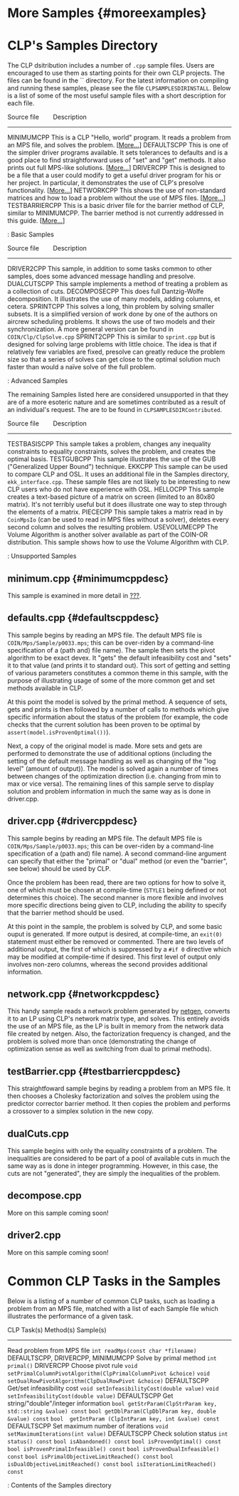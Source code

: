 More Samples {#moreexamples}
============

CLP\'s Samples Directory
========================

The CLP dsitribution includes a number of `.cpp` sample files. Users are
encouraged to use them as starting points for their own CLP projects.
The files can be found in the `` directory. For the latest information
on compiling and running these samples, please see the file
`CLPSAMPLESDIRINSTALL`. Below is a list of some of the most useful
sample files with a short description for each file.

  Source file          Description
  -------------------- ----------------------------------------------------------------------------------------------------------------------------------------------------------------------------------------------------------------------------------------------------
  MINIMUMCPP           This is a CLP \"Hello, world\" program. It reads a problem from an MPS file, and solves the problem. \[[More\...](#minimumcppdesc)\]
  DEFAULTSCPP          This is one of the simpler driver programs available. It sets tolerances to defaults and is a good place to find straightforward uses of \"set\" and \"get\" methods. It also prints out full MPS-like solutions. \[[More\...](#defaultscppdesc)\]
  DRIVERCPP            This is designed to be a file that a user could modify to get a useful driver program for his or her project. In particular, it demonstrates the use of CLP\'s presolve functionality. \[[More\...](#drivercppdesc)\]
  NETWORKCPP           This shows the use of non-standard matrices and how to load a problem without the use of MPS files. \[[More\...](#networkcppdesc)\]
  TESTBARRIERCPP       This is a basic driver file for the barrier method of CLP, similar to MINIMUMCPP. The barrier method is not currently addressed in this guide. \[[More\...](#testbarriercppdesc)\]

  : Basic Samples

  Source file          Description
  -------------------- --------------------------------------------------------------------------------------------------------------------------------------------------------------------------------------------------------------------------------------------------------------------------------------------------------------------------------
  DRIVER2CPP           This sample, in addition to some tasks common to other samples, does some advanced message handling and presolve.
  DUALCUTSCPP          This sample implements a method of treating a problem as a collection of cuts.
  DECOMPOSECPP         This does full Dantzig-Wolfe decomposition. It illustrates the use of many models, adding columns, et cetera.
  SPRINTCPP            This solves a long, thin problem by solving smaller subsets. It is a simplified version of work done by one of the authors on aircrew scheduling problems. It shows the use of two models and their synchronization. A more general version can be found in `COIN/Clp/ClpSolve.cpp`
  SPRINT2CPP           This is similar to `sprint.cpp` but is designed for solving large problems with little choice. The idea is that if relatively few variables are fixed, presolve can greatly reduce the problem size so that a series of solves can get close to the optimal solution much faster than would a naïve solve of the full problem.

  : Advanced Samples

The remaining Samples listed here are considered unsupported in that
they are of a more esoteric nature and are sometimes contributed as a
result of an individual\'s request. The are to be found in
`CLPSAMPLESDIRContributed`.

  Source file          Description
  -------------------- -------------------------------------------------------------------------------------------------------------------------------------------------------------------------------------------------------------------------------------
  TESTBASISCPP         This sample takes a problem, changes any inequality constraints to equality constraints, solves the problem, and creates the optimal basis.
  TESTGUBCPP           This sample illustrates the use of the GUB (\"Generalized Upper Bound\") technique.
  EKKCPP               This sample can be used to compare CLP and OSL. It uses an additional file in the Samples directory, `ekk_interface.cpp`. These sample files are not likely to be interesting to new CLP users who do not have experience with OSL.
  HELLOCPP             This sample creates a text-based picture of a matrix on screen (limited to an 80x80 matrix). It\'s not terribly useful but it does illustrate one way to step through the elements of a matrix.
  PIECECPP             This sample takes a matrix read in by `CoinMpsIo` (can be used to read in MPS files without a solver), deletes every second column and solves the resulting problem.
  USEVOLUMECPP         The Volume Algorithm is another solver available as part of the COIN-OR distribution. This sample shows how to use the Volume Algorithm with CLP.

  : Unsupported Samples

minimum.cpp {#minimumcppdesc}
-----------

This sample is examined in more detail in [???](#firstexample).

defaults.cpp {#defaultscppdesc}
------------

This sample begins by reading an MPS file. The default MPS file is
`COIN/Mps/Sample/p0033.mps`; this can be over-riden by a command-line
specification of a (path and) file name). The sample then sets the pivot
algorithm to be exact devex. It \"gets\" the default infeasibility cost
and \"sets\" it to that value (and prints it to standard out). This sort
of getting and setting of various parameters constitutes a common theme
in this sample, with the purpose of illustrating usage of some of the
more common get and set methods available in CLP.

At this point the model is solved by the primal method. A sequence of
sets, gets and prints is then followed by a number of calls to methods
which give specific information about the status of the problem (for
example, the code checks that the current solution has been proven to be
optimal by `assert(model.isProvenOptimal())`).

Next, a copy of the original model is made. More sets and gets are
performed to demonstrate the use of additional options (including the
setting of the default message handling as well as changing of the \"log
level\" (amount of output)). The model is solved again a number of times
between changes of the optimization direction (i.e. changing from min to
max or vice versa). The remaining lines of this sample serve to display
solution and problem information in much the same way as is done in
driver.cpp.

driver.cpp {#drivercppdesc}
----------

This sample begins by reading an MPS file. The default MPS file is
`COIN/Mps/Sample/p0033.mps`; this can be over-riden by a command-line
specification of a (path and) file name). A second command-line argument
can specify that either the \"primal\" or \"dual\" method (or even the
\"barrier\", see below) should be used by CLP.

Once the problem has been read, there are two options for how to solve
it, one of which must be chosen at compile-time (`STYLE1` being defined
or not determines this choice). The second manner is more flexible and
involves more specific directions being given to CLP, including the
ability to specify that the barrier method should be used.

At this point in the sample, the problem is solved by CLP, and some
basic ouput is generated. If more output is desired, at compile-time, an
`exit(0)` statement must either be removed or commented. There are two
levels of additional output, the first of which is suppressed by a
`#if 0` directive which may be modified at compile-time if desired. This
first level of output only involves non-zero columns, whereas the second
provides additional information.

network.cpp {#networkcppdesc}
-----------

This handy sample reads a network problem generated by
[netgen](http://www.netlib.org/lp/generators/netgen), converts it to an
LP using CLP\'s network matrix type, and solves. This entirely avoids
the use of an MPS file, as the LP is built in memory from the network
data file created by netgen. Also, the factorization frequency is
changed, and the problem is solved more than once (demonstrating the
change of optimization sense as well as switching from dual to primal
methods).

testBarrier.cpp {#testbarriercppdesc}
---------------

This straightfoward sample begins by reading a problem from an MPS file.
It then chooses a Cholesky factorization and solves the problem using
the predictor corrector barrier method. It then copies the problem and
performs a crossover to a simplex solution in the new copy.

dualCuts.cpp
------------

This sample begins with only the equality constraints of a problem. The
inequalities are considered to be part of a pool of available cuts in
much the same way as is done in integer programming. However, in this
case, the cuts are not \"generated\", they are simply the inequalities
of the problem.

decompose.cpp
-------------

More on this sample coming soon!

driver2.cpp
-----------

More on this sample coming soon!

Common CLP Tasks in the Samples
===============================

Below is a listing of a number of common CLP tasks, such as loading a
problem from an MPS file, matched with a list of each Sample file which
illustrates the performance of a given task.

  CLP Task(s)                                 Method(s)                                                                                                                                                                                                                                                                                           Sample(s)
  ------------------------------------------- --------------------------------------------------------------------------------------------------------------------------------------------------------------------------------------------------------------------------------------------------------------------------------------------------- ------------------------------------
  Read problem from MPS file                  `int readMps(const char *filename)`                                                                                                                                                                                                                                                                 DEFAULTSCPP, DRIVERCPP, MINIMUMCPP
  Solve by primal method                      `int primal()`                                                                                                                                                                                                                                                                                      DRIVERCPP
  Choose pivot rule                           `void setPrimalColumnPivotAlgorithm(ClpPrimalColumnPivot &choice)` `void setDualRowPivotAlgorithm(ClpDualRowPivot &choice)`                                                                                                                                                                         DEFAULTSCPP
  Get/set infeasibility cost                  `void setInfeasibilityCost(double value)` `void setInfeasibilityCost(double value)`                                                                                                                                                                                                                 DEFAULTSCPP
  Get string/\"double\"/integer information   `bool getStrParam(ClpStrParam key, std::string &value) const` `bool getDblParam(ClpDblParam key, double &value) const` `bool  getIntParam (ClpIntParam key, int &value) const `                                                                                                                     DEFAULTSCPP
  Set maximum number of iterations            `void setMaximumIterations(int value)`                                                                                                                                                                                                                                                              DEFAULTSCPP
  Check solution status                       `int status() const` `bool isAbandoned() const` `bool isProvenOptimal() const` `bool isProvenPrimalInfeasible() const` `bool isProvenDualInfeasible() const` `bool isPrimalObjectiveLimitReached() const` `bool isDualObjectiveLimitReached() const` `bool isIterationLimitReached() const` `` ``   
                                                                                                                                                                                                                                                                                                                                                  
                                                                                                                                                                                                                                                                                                                                                  
                                                                                                                                                                                                                                                                                                                                                  
                                                                                                                                                                                                                                                                                                                                                  
                                                                                                                                                                                                                                                                                                                                                  

  : Contents of the Samples directory
